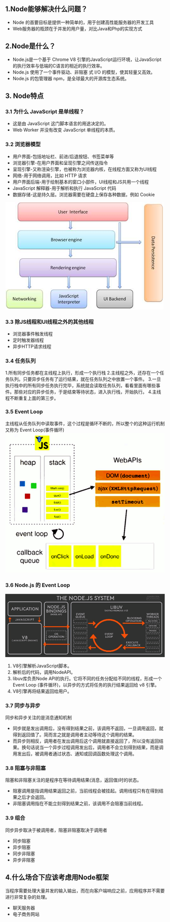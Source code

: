 ## 1.Node能够解决什么问题？
- Node 的首要目标是提供一种简单的，用于创建高性能服务器的开发工具
- Web服务器的瓶颈在于并发的用户量，对比Java和Php的实现方式

## 2.Node是什么？
- Node.js是一个基于 Chrome V8 引擎的JavaScript运行环境，让JavaScript的执行效率与低端的C语言的相近的执行效率。
- Node.js 使用了一个事件驱动、非阻塞
式 I/O 的模型，使其轻量又高效。
- Node.js 的包管理器 npm，是全球最大的开源库生态系统。

## 3. Node特点
### 3.1 为什么 JavaScript 是单线程？
- 这是由 JavaScript 这门脚本语言的用途决定的。
- Web Worker 并没有改变 JavaScript 单线程的本质。

### 3.2 浏览器模型
- 用户界面-包括地址栏、前进/后退按钮、书签菜单等
- 浏览器引擎-在用户界面和呈现引擎之间传送指令
- 呈现引擎-又称渲染引擎，也被称为浏览器内核，在线程方面又称为UI线程
- 网络-用于网络调用，比如 HTTP 请求
- 用户界面后端-用于绘制基本的窗口小部件，UI线程和JS共用一个线程
- JavaScript 解释器-用于解析和执行 JavaScript 代码
- 数据存储-这是持久层。浏览器需要在硬盘上保存各种数据，例如 Cookie

![](/public/images/browser.jpg)

### 3.3 除JS线程和UI线程之外的其他线程
- 浏览器事件触发线程
- 定时触发器线程
- 异步HTTP请求线程

### 3.4 任务队列
1.所有同步任务都在主线程上执行，形成一个执行栈
2.主线程之外，还存在一个任务队列。只要异步任务有了运行结果，就在任务队列之中放置一个事件。
3.一旦执行栈中的所有同步任务执行完毕，系统就会读取任务队列，看看里面有哪些事件。那些对应的异步任务，于是结束等待状态，进入执行栈，开始执行。
4.主线程不断重复上面的第三步。

### 3.5 Event Loop
主线程从任务队列中读取事件，这个过程是循环不断的，所以整个的这种运行机制又称为 Event Loop(事件循环)
![](/public/images/eventloop.png)

### 3.6 Node.js 的 Event Loop
![](/public/images/nodesystem.png)

1. V8引擎解析JavaScript脚本。
2. 解析后的代码，调用NodeAPI。
3. libuv库负责Node API的执行。它将不同的任务分配给不同的线程，形成一个 Event Loop (事件循环)，以异步的方式将任务的执行结果返回给 v8 引擎。
4. V8引擎再将结果返回给用户。

### 3.7 同步与异步
同步和异步关注的是消息通知机制
- 同步就是发出调用后，没有得到结果之前，该调用不返回，一旦调用返回，就得到返回值了。简而言之就是调用者主动等待这个调用的结果。
- 而异步则相反，调用者在发出调用后这个调用就直接返回了，所以没有返回结果。换句话说当一个异步过程调用发出后，调用者不会立刻得到结果，而是调用发出后，被调用者通过状态、通知或回调函数处理这个调用。

### 3.8 阻塞与非阻塞
阻塞和非阻塞关注的是程序在等待调用结果(消息，返回值)时的状态。
- 阻塞调用是指调用结果返回之前，当前线程会被挂起。调用线程只有在得到结果之后才会返回。
- 非阻塞调用指在不能立刻得到结果之前，该调用不会阻塞当前线程。

### 3.9 组合
同步异步取决于被调用者，阻塞非阻塞取决于调用者
- 同步阻塞
- 异步阻塞
- 同步非阻塞
- 异步非阻塞

## 4.什么场合下应该考虑用Node框架
当程序需要处理大量并发的输入输出，而在向客户端响应之前，应用程序并不需要进行非常复杂的处理。
- 聊天服务器
- 电子商务网站

